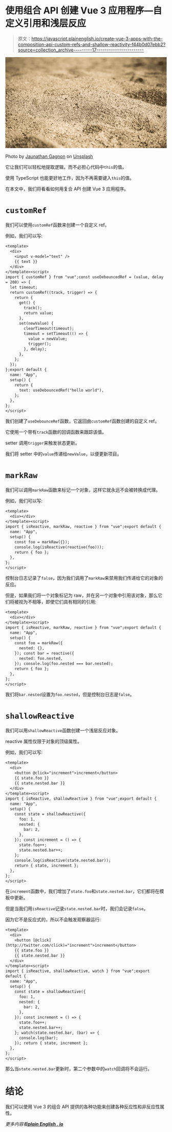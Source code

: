 # 使用组合 API 创建 Vue 3 应用程序—自定义引用和浅层反应

> 原文：<https://javascript.plainenglish.io/create-vue-3-apps-with-the-composition-api-custom-refs-and-shallow-reactivity-f44b0d07ebb2?source=collection_archive---------17----------------------->

![](img/160c17952e0c6187dc43c5108be5e611.png)

Photo by [Jaunathan Gagnon](https://unsplash.com/@jaunathang?utm_source=medium&utm_medium=referral) on [Unsplash](https://unsplash.com?utm_source=medium&utm_medium=referral)

它让我们可以轻松地提取逻辑，而不必担心代码中`this`的值。

使用 TypeScript 也能更好地工作，因为不再需要键入`this`的值。

在本文中，我们将看看如何用复合 API 创建 Vue 3 应用程序。

# `customRef`

我们可以使用`customRef`函数来创建一个自定义 ref。

例如，我们可以写:

```
<template>
  <div>
    <input v-model="text" />
    {{ text }}
  </div>
</template><script>
import { customRef } from "vue";const useDebouncedRef = (value, delay = 200) => {
  let timeout;
  return customRef((track, trigger) => {
    return {
      get() {
        track();
        return value;
      },
      set(newValue) {
        clearTimeout(timeout);
        timeout = setTimeout(() => {
          value = newValue;
          trigger();
        }, delay);
      },
    };
  });
};export default {
  name: "App",
  setup() {
    return {
      text: useDebouncedRef("hello world"),
    };
  },
};
</script>
```

我们创建了`useDebounceRef`函数，它返回由`customRef`函数创建的自定义 ref。

它使用一个带有`track`函数的回调函数来跟踪该值。

setter 调用`trigger`来触发状态更新。

我们将 setter 中的`value`传递给`newValue`，以便更新项目。

# `markRaw`

我们可以调用`markRaw`函数来标记一个对象，这样它就永远不会被转换成代理。

例如，我们可以写:

```
<template>
  <div></div>
</template><script>
import { isReactive, markRaw, reactive } from "vue";export default {
  name: "App",
  setup() {
    const foo = markRaw({});
    console.log(isReactive(reactive(foo)));
    return { foo };
  },
};
</script>
```

控制台日志记录了`false`，因为我们调用了`markRaw`来禁用我们传递给它的对象的反应。

但是，如果我们将一个对象标记为 raw，并在另一个对象中引用该对象，那么它们将被视为不相等，即使它们具有相同的引用:

```
<template>
  <div></div>
</template><script>
import { isReactive, markRaw, reactive } from "vue";export default {
  name: "App",
  setup() {
    const foo = markRaw({
      nested: {},
    }); const bar = reactive({
      nested: foo.nested,
    }); console.log(foo.nested === bar.nested);
    return { foo };
  },
};
</script>
```

我们将`bar.nested`设置为`foo.nested`，但是控制台日志是`false`。

# `shallowReactive`

我们可以用`shallowReactive`函数创建一个浅层反应对象。

reactive 属性仅限于对象的顶级属性。

例如，我们可以写:

```
<template>
  <div>
    <button @click="increment">increment</button>
    {{ state.foo }}
    {{ state.nested.bar }}
  </div>
</template><script>
import { isReactive, shallowReactive } from "vue";export default {
  name: "App",
  setup() {
    const state = shallowReactive({
      foo: 1,
      nested: {
        bar: 2,
      },
    }); const increment = () => {
      state.foo++;
      state.nested.bar++;
    };
    console.log(isReactive(state.nested.bar));
    return { state, increment };
  },
};
</script>
```

在`increment`函数中，我们增加了`state.foo`和`state.nested.bar`，它们都将在模板中更新。

但是当我们用`isReactive`记录`state.nested.bar`时，我们会记录`false`。

因为它不是反应式的，所以不会触发观察器运行:

```
<template>
  <div>
    <button [@click](http://twitter.com/click)="increment">increment</button>
    {{ state.foo }}
    {{ state.nested.bar }}
  </div>
</template><script>
import { isReactive, shallowReactive, watch } from "vue";export default {
  name: "App",
  setup() {
    const state = shallowReactive({
      foo: 1,
      nested: {
        bar: 2,
      },
    }); const increment = () => {
      state.foo++;
      state.nested.bar++;
    }; watch(state.nested.bar, (bar) => {
      console.log(bar);
    }); return { state, increment };
  },
};
</script>
```

那么当`state.nested.bar`更新时，第二个参数中的`watch`回调将不会运行。

# 结论

我们可以使用 Vue 3 的组合 API 提供的各种功能来创建各种反应性和非反应性属性。

*更多内容看*[***plain English . io***](https://plainenglish.io/)